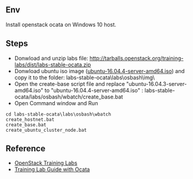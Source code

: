 ## Env
Install openstack ocata on Windows 10 host.

## Steps
- Donwload and unzip labs file: http://tarballs.openstack.org/training-labs/dist/labs-stable-ocata.zip
- Donwload ubuntu iso image ([ubuntu-16.04.4-server-amd64.iso](https://www.ubuntu.com/download/server)) and copy it to the folder: labs-stable-ocata\labs\osbash\img\
- Open the create-base script file and replace "ubuntu-16.04.3-server-amd64.iso" to "ubuntu-16.04.4-server-amd64.iso" :  labs-stable-ocata/labs/osbash/wbatch/create_base.bat 
- Open Command window and Run
```
cd labs-stable-ocata\labs\osbash\wbatch
create_hostnet.bat
create_base.bat
create_ubuntu_cluster_node.bat
```
## Reference
- [OpenStack Training Labs](https://docs.openstack.org/training_labs/)
- [Training Lab Guide with Ocata](http://www.netlabsug.org/documentum/Openstack-Laboratory-Guide_v4.0.3-Ocata-Release.pdf)
